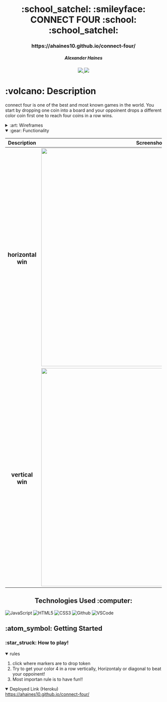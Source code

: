 <div align="center">
   <h1>:school_satchel: :smileyface: CONNECT FOUR :school: :school_satchel: </h1>
   <h3> https://ahaines10.github.io/connect-four/</h3>
   <h5>Alexander Haines</h5>                             
   <a href="https://www.linkedin.com/in/alexander-haines-9a9956238/" target="_blank">
      <img src="https://img.shields.io/badge/-yourlinkedin.com/in/alexander-haines-9a9956238-blue?style=flat&logo=Linkedin&logoColor=white">
   </a> 
   <a href="alexanderhaines14@gmail.com" target="_blank">
      <img src="https://img.shields.io/badge/-alexanderhaines14@gmail.com>-c14438?style=flat&logo=Gmail&logoColor=white">
   </a>
</div>

<h1>:volcano: Description</h1>
<p>connect four is one of the best and most known games in the world. You start by dropping one coin into a board and your oppoinent drops a different color coin first one to reach four coins in a row wins.   </p>


<details>
<summary> :art: Wireframes</summary>

| Description | Screenshot |
|------------ | ------------|
| <h3 align="center">Start screen</h3> | <img src="https://i.imgur.com/9D30xAT.png" width="700"/>
| <h3 align="center">Diagonal Win</h3> | <img src="https://i.imgur.com/AWAxMoE.png" width="700"> |
</details>

<details open>
<summary> :gear: Functionality</summary>

| Description | Screenshot |
|------------ | ------------|
| <h3 align="center">horizontal win</h3> | <img src="https://i.imgur.com/OQBGhyb.png" width="700"/> |
| <h3 align="center">vertical win</h3> | <img src="https://i.imgur.com/vTDnkcT.png" width="700"/> |
</details>
<div align = center><h2>Technologies Used :computer:</h2></div>

![JavaScript](https://img.shields.io/badge/-JavaScript-333?style=flat&logo=javascript)
![HTML5](https://img.shields.io/badge/-HTML5-333?style=flat&logo=html5) 
![CSS3](https://img.shields.io/badge/-CSS-333?style=flat&logo=css3)
![Github](https://img.shields.io/badge/-GitHub-333?style=flat&logo=github)
![VSCode](https://img.shields.io/badge/-VS_Code-333?style=flat&logo=visualstudio)

<h2> :atom_symbol: Getting Started </h2>

<h3> :star_struck: How to play! </h3>
<details open>
<summary>rules</summary>
<ol>
<li>click where markers are to drop token</li>
<li>Try to get your color 4 in a row vertically, Horizontaly or diagonal to beat your oppoinent!</li>
<li>Most importan rule is to have fun!!</li>
</ol>
</details>





<details open>   
<summary>Deployed Link (Heroku)</summary>
<a href="https://ahaines10.github.io/connect-four/">https://ahaines10.github.io/connect-four/</a>